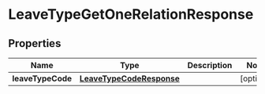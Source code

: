 

# LeaveTypeGetOneRelationResponse


## Properties

| Name | Type | Description | Notes |
|------------ | ------------- | ------------- | -------------|
|**leaveTypeCode** | [**LeaveTypeCodeResponse**](LeaveTypeCodeResponse.md) |  |  [optional] |



